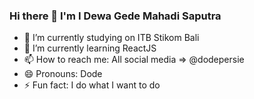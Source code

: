 ### Hi there 👋 I'm I Dewa Gede Mahadi Saputra

- 🔭 I’m currently studying on ITB Stikom Bali
- 🌱 I’m currently learning ReactJS
- 📫 How to reach me: All social media => @dodepersie
- 😄 Pronouns: Dode
- ⚡ Fun fact: I do what I want to do

<!--
**dodepersie/dodepersie** is a ✨ _special_ ✨ repository because its `README.md` (this file) appears on your GitHub profile.

Here are some ideas to get you started:

- 🔭 I’m currently working on ...
- 🌱 I’m currently learning ...
- 👯 I’m looking to collaborate on ...
- 🤔 I’m looking for help with ...
- 💬 Ask me about ...
- 📫 How to reach me: ...
- 😄 Pronouns: ...
- ⚡ Fun fact: ...
-->
